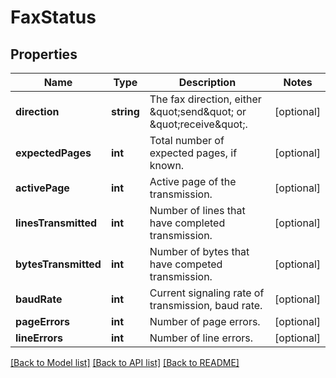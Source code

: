 # FaxStatus

## Properties
Name | Type | Description | Notes
------------ | ------------- | ------------- | -------------
**direction** | **string** | The fax direction, either \&quot;send\&quot; or \&quot;receive\&quot;. | [optional] 
**expectedPages** | **int** | Total number of expected pages, if known. | [optional] 
**activePage** | **int** | Active page of the transmission. | [optional] 
**linesTransmitted** | **int** | Number of lines that have completed transmission. | [optional] 
**bytesTransmitted** | **int** | Number of bytes that have competed transmission. | [optional] 
**baudRate** | **int** | Current signaling rate of transmission, baud rate. | [optional] 
**pageErrors** | **int** | Number of page errors. | [optional] 
**lineErrors** | **int** | Number of line errors. | [optional] 

[[Back to Model list]](../README.md#documentation-for-models) [[Back to API list]](../README.md#documentation-for-api-endpoints) [[Back to README]](../README.md)


